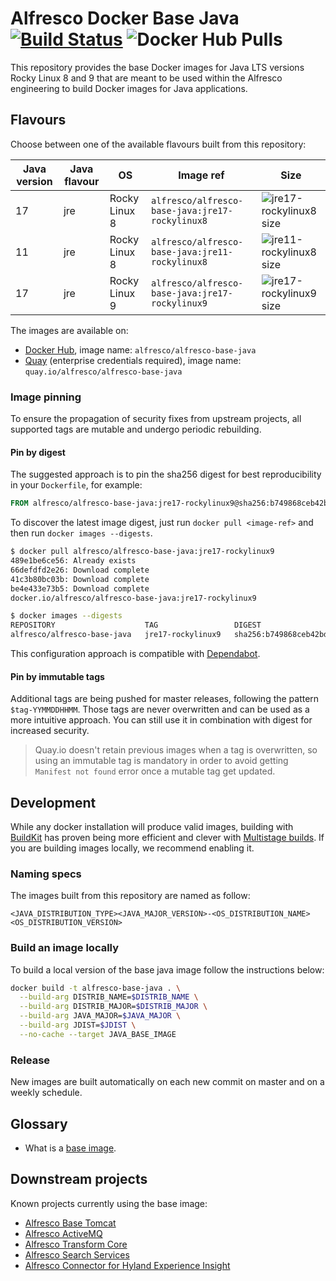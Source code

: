 # Alfresco Docker Base Java [![Build Status](https://img.shields.io/github/actions/workflow/status/Alfresco/alfresco-docker-base-java/main.yml?branch=master)](https://github.com/Alfresco/alfresco-docker-base-java/actions/workflows/main.yml) ![Docker Hub Pulls](https://img.shields.io/docker/pulls/alfresco/alfresco-base-java)

This repository provides the base Docker images for Java LTS versions
Rocky Linux 8 and 9 that are meant to be used within the Alfresco engineering to
build Docker images for Java applications.

## Flavours

Choose between one of the available flavours built from this repository:

Java version | Java flavour | OS            | Image ref                                       | Size
-------------|--------------|---------------|-------------------------------------------------|-----------------------------
17           | jre          | Rocky Linux 8 | `alfresco/alfresco-base-java:jre17-rockylinux8` | ![jre17-rockylinux8 size][1]
11           | jre          | Rocky Linux 8 | `alfresco/alfresco-base-java:jre11-rockylinux8` | ![jre11-rockylinux8 size][2]
17           | jre          | Rocky Linux 9 | `alfresco/alfresco-base-java:jre17-rockylinux9` | ![jre17-rockylinux9 size][3]

[1]: https://img.shields.io/docker/image-size/alfresco/alfresco-base-java/jre17-rockylinux8
[2]: https://img.shields.io/docker/image-size/alfresco/alfresco-base-java/jre11-rockylinux8
[3]: https://img.shields.io/docker/image-size/alfresco/alfresco-base-java/jre17-rockylinux9

The images are available on:

* [Docker Hub](https://hub.docker.com/r/alfresco/alfresco-base-java), image name: `alfresco/alfresco-base-java`
* [Quay](https://quay.io/repository/alfresco/alfresco-base-java) (enterprise credentials required), image name: `quay.io/alfresco/alfresco-base-java`

### Image pinning

To ensure the propagation of security fixes from upstream projects, all
supported tags are mutable and undergo periodic rebuilding.

#### Pin by digest

The suggested approach is to pin the sha256 digest for best reproducibility in
your `Dockerfile`, for example:

```dockerfile
FROM alfresco/alfresco-base-java:jre17-rockylinux9@sha256:b749868ceb42bd6f58ae2f143e8c16af4752fad7b40eb1085c014cbfcecb1ffc
```

To discover the latest image digest, just run `docker pull <image-ref>` and then
run `docker images --digests`.

```sh
$ docker pull alfresco/alfresco-base-java:jre17-rockylinux9
489e1be6ce56: Already exists
66defdfd2e26: Download complete
41c3b80bc03b: Download complete
be4e433e73b5: Download complete
docker.io/alfresco/alfresco-base-java:jre17-rockylinux9

$ docker images --digests
REPOSITORY                    TAG                 DIGEST                                                                    IMAGE ID       CREATED          SIZE
alfresco/alfresco-base-java   jre17-rockylinux9   sha256:b749868ceb42bd6f58ae2f143e8c16af4752fad7b40eb1085c014cbfcecb1ffc   be4e433e73b5   14 minutes ago   410MB
```

This configuration approach is compatible with [Dependabot](https://docs.github.com/en/code-security/dependabot/dependabot-version-updates/configuration-options-for-the-dependabot.yml-file#docker).

#### Pin by immutable tags

Additional tags are being pushed for master releases, following the pattern
`$tag-YYMMDDHHMM`. Those tags are never overwritten and can be used as a more
intuitive approach. You can still use it in combination with digest for
increased security.

> Quay.io doesn't retain previous images when a tag is overwritten, so using an
> immutable tag is mandatory in order to avoid getting `Manifest not found`
> error once a mutable tag get updated.

## Development

While any docker installation will produce valid images, building with
[BuildKit](https://docs.docker.com/develop/develop-images/build_enhancements/)
has proven being more efficient and clever with [Multistage
builds](https://docs.docker.com/develop/develop-images/multistage-build/). If
you are building images locally, we recommend enabling it.

### Naming specs

The images built from this repository are named as follow:

`<JAVA_DISTRIBUTION_TYPE><JAVA_MAJOR_VERSION>-<OS_DISTRIBUTION_NAME><OS_DISTRIBUTION_VERSION>`

### Build an image locally

To build a local version of the base java image follow the instructions below:

```bash
docker build -t alfresco-base-java . \
  --build-arg DISTRIB_NAME=$DISTRIB_NAME \
  --build-arg DISTRIB_MAJOR=$DISTRIB_MAJOR \
  --build-arg JAVA_MAJOR=$JAVA_MAJOR \
  --build-arg JDIST=$JDIST \
  --no-cache --target JAVA_BASE_IMAGE
```

### Release

New images are built automatically on each new commit on master and on a weekly schedule.

## Glossary

* What is a [base image](https://docs.docker.com/glossary/#base-image).

## Downstream projects

Known projects currently using the base image:

* [Alfresco Base Tomcat](https://github.com/Alfresco/alfresco-docker-base-tomcat/blob/master/Dockerfile)
* [Alfresco ActiveMQ](https://github.com/Alfresco/alfresco-docker-activemq)
* [Alfresco Transform Core](https://github.com/Alfresco/alfresco-transform-core)
* [Alfresco Search Services](https://github.com/Alfresco/SearchServices)
* [Alfresco Connector for Hyland Experience Insight](https://github.com/Alfresco/hxinsight-connector)
